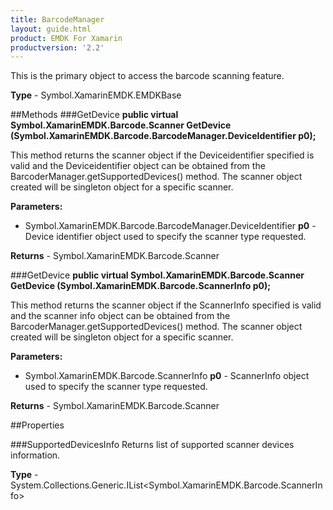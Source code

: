 ```yaml
---
title: BarcodeManager
layout: guide.html 
product: EMDK For Xamarin 
productversion: '2.2' 
---
```

This is the primary object to access the barcode scanning feature.

**Type** - Symbol.XamarinEMDK.EMDKBase

##Methods
###GetDevice
**public virtual Symbol.XamarinEMDK.Barcode.Scanner GetDevice (Symbol.XamarinEMDK.Barcode.BarcodeManager.DeviceIdentifier p0);**

This method returns the scanner object if the Deviceidentifier specified is valid and the Deviceidentifier object can be obtained from the BarcoderManager.getSupportedDevices() method. The scanner object created will be singleton object for a specific scanner.

**Parameters:** 

* Symbol.XamarinEMDK.Barcode.BarcodeManager.DeviceIdentifier **p0** - Device identifier object used to specify the scanner type requested.

**Returns** - Symbol.XamarinEMDK.Barcode.Scanner

###GetDevice
**public virtual Symbol.XamarinEMDK.Barcode.Scanner GetDevice (Symbol.XamarinEMDK.Barcode.ScannerInfo p0);**

This method returns the scanner object if the ScannerInfo specified is valid and the scanner info object can be obtained from the BarcoderManager.getSupportedDevices() method. The scanner object created will be singleton object for a specific scanner.

**Parameters:** 

* Symbol.XamarinEMDK.Barcode.ScannerInfo **p0** - ScannerInfo object used to specify the scanner type requested.

**Returns** - Symbol.XamarinEMDK.Barcode.Scanner

##Properties

###SupportedDevicesInfo
Returns list of supported scanner devices information.

**Type** - System.Collections.Generic.IList<Symbol.XamarinEMDK.Barcode.ScannerInfo>


